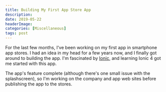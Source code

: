 ```yaml
---
title: Building My First App Store App
description: 
date: 2019-05-22
headerImage: 
categories: [Miscellaneous]
tags: post
---
```


For the last few months, I've been working on my first app in smartphone app stores. I had an idea in my head for a few years now, and I finally got around to building the app. I'm fascinated by [Ionic](https://ionicframework.com/), and learning Ionic 4 got me started with this app.

The app's feature complete (although there's one small issue with the splashscreen), so I'm working on the company and app web sites before publishing the app to the stores.